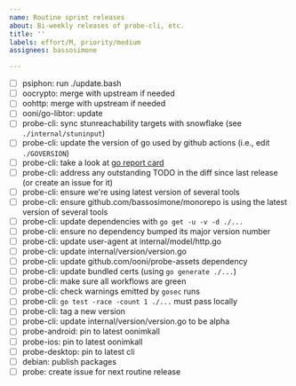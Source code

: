 ```yaml
---
name: Routine sprint releases
about: Bi-weekly releases of probe-cli, etc.
title: ''
labels: effort/M, priority/medium
assignees: bassosimone

---
```

- [ ] psiphon: run ./update.bash
- [ ] oocrypto: merge with upstream if needed
- [ ] oohttp: merge with upstream if needed
- [ ] ooni/go-libtor: update
- [ ] probe-cli: sync stunreachability targets with snowflake (see `./internal/stuninput`)
- [ ] probe-cli: update the version of go used by github actions (i.e., edit `./GOVERSION`)
- [ ] probe-cli: take a look at [go report card](https://goreportcard.com/report/github.com/ooni/probe-cli/v3)
- [ ] probe-cli: address any outstanding TODO in the diff since last release (or create an issue for it)
- [ ] probe-cli: ensure we're using latest version of several tools
- [ ] probe-cli: ensure github.com/bassosimone/monorepo is using the latest version of several tools
- [ ] probe-cli: update dependencies with `go get -u -v -d ./...`
- [ ] probe-cli: ensure no dependency bumped its major version number
- [ ] probe-cli: update user-agent at internal/model/http.go
- [ ] probe-cli: update internal/version/version.go
- [ ] probe-cli: update github.com/ooni/probe-assets dependency
- [ ] probe-cli: update bundled certs (using `go generate ./...`)
- [ ] probe-cli: make sure all workflows are green
- [ ] probe-cli: check warnings emitted by `gosec` runs
- [ ] probe-cli: `go test -race -count 1 ./...` must pass locally
- [ ] probe-cli: tag a new version
- [ ] probe-cli: update internal/version/version.go to be alpha
- [ ] probe-android: pin to latest oonimkall
- [ ] probe-ios: pin to latest oonimkall
- [ ] probe-desktop: pin to latest cli
- [ ] debian: publish packages
- [ ] probe: create issue for next routine release
